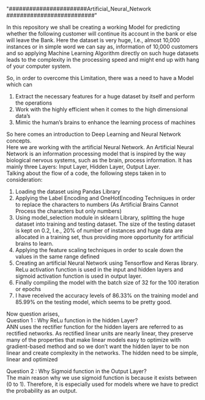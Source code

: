 
"#######################Artificial_Neural_Network ##########################" 

In this repository we shall be creating a working Model for predicting whether the following customer will continue its account in the bank or else will leave the Bank. Here the dataset is very huge, I.e., almost 10,000 instances or in simple word we can say as, information of 10,000 customers and so applying Machine Learning Algorithm directly on such huge datasets leads to the complexity in the processing speed and might end up with hang of your computer system. </br>

So, in order to overcome this Limitation, there was a need to have a Model which can </br>
1. Extract the necessary features for a huge dataset by itself and perform the operations </br>
2. Work with the highly efficient when it comes to the high dimensional data’s </br>
3. Mimic the human’s brains to enhance the learning process of machines </br>

So here comes an introduction to Deep Learning and Neural Network concepts. </br>
Here we are working with the artificial Neural Network. An Artificial Neural Network is an information processing model that is inspired by the way biological nervous systems, such as the brain, process information. It has mainly three Layers: Input Layer, Hidden Layer, Output Layer. </br>
Talking about the flow of a code, the following steps taken in to consideration:</br>
1. Loading the dataset using Pandas Library </br>
2. Applying the Label Encoding and OneHotEncoding Techniques in order to replace the characters to numbers (As Artificial Brains Cannot Process the characters but only numbers)</br>
3. Using model_selection module in sklearn Library, splitting the huge dataset into training and testing dataset. The size of the testing dataset is kept on 0.2, I.e., 20% of number of instances and huge data are allocated in a training set, thus providing more opportunity for artificial brains to learn. </br>
4. Applying the feature scaling techniques in order to scale down the values in the same range defined </br>
5. Creating an artificial Neural Network using Tensorflow and Keras library. ReLu activation function is used in the input and hidden layers and sigmoid activation function is used in output layer. </br>
6. Finally compiling the model with the batch size of 32 for the 100 iteration or epochs </br>
7. I have received the accuracy levels of 86.33% on the training model and 85.99% on the testing model, which seems to be pretty good. </br>

Now question arises, </br> 
Question 1 : Why ReLu function in the hidden Layer? </br>
ANN uses the rectifier function for the hidden layers are referred to as rectified networks. As rectified linear units are nearly linear, they preserve many of the properties that make linear models easy to optimize with gradient-based method and so we don’t want the hidden layer to be non linear and create complexity in the networks. The hidden need to be simple, linear and optimized </br>

Question 2 : Why Sigmoid function in the Output Layer? </br>
The main reason why we use sigmoid function is because it exists between (0 to 1). Therefore, it is especially used for models where we have to predict the probability as an output. </br>
